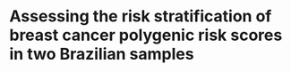 # Assessing the risk stratification of breast cancer polygenic risk scores in two Brazilian samples

